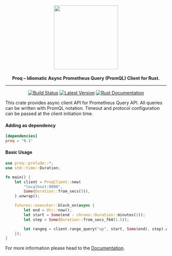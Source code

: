 <h1 align="center">
    <img src="https://github.com/vertexclique/proq/raw/master/img/proq.png" width="200" height="200"/>
</h1>
<div align="center">
 <strong>
   Proq – Idiomatic Async Prometheus Query (PromQL) Client for Rust.
 </strong>
<hr>

[![Build Status](https://github.com/vertexclique/proq/workflows/CI/badge.svg)](https://github.com/vertexclique/proq/actions)
[![Latest Version](https://img.shields.io/crates/v/proq.svg)](https://crates.io/crates/proq)
[![Rust Documentation](https://img.shields.io/badge/api-rustdoc-blue.svg)](https://docs.rs/proq/)
</div>

This crate provides async client API for Prometheus Query API.
All queries can be written with PromQL notation.
Timeout and protocol configuration can be passed at the client initiation time.

#### Adding as dependency
```toml
[dependencies]
proq = "0.1"
```

#### Basic Usage
```rust
use proq::prelude::*;
use std::time::Duration;

fn main() {
    let client = ProqClient::new(
        "localhost:9090",
        Some(Duration::from_secs(5)),
    ).unwrap();

    futures::executor::block_on(async {
        let end = Utc::now();
        let start = Some(end - chrono::Duration::minutes(1));
        let step = Some(Duration::from_secs_f64(1.5));

        let rangeq = client.range_query("up", start, Some(end), step).await;
    });
}
```

For more information please head to the [Documentation](https://docs.rs/proq/).